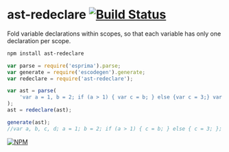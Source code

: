 # ast-redeclare [![Build Status](https://travis-ci.org/dfcreative/ast-redeclare.svg?branch=master)](https://travis-ci.org/dfcreative/ast-redeclare)

Fold variable declarations within scopes, so that each variable has only one declaration per scope.


```sh
npm install ast-redeclare
```

```js
var parse = require('esprima').parse;
var generate = require('escodegen').generate;
var redeclare = require('ast-redeclare');

var ast = parse(
	'var a = 1, b = 2; if (a > 1) { var c = b; } else {var c = 3;} var d = 4;'
);
ast = redeclare(ast);

generate(ast);
//var a, b, c, d; a = 1; b = 2; if (a > 1) { c = b; } else { c = 3; }; d = 4;

```


[![NPM](https://nodei.co/npm/ast-redeclare.png?downloads=true&downloadRank=true&stars=true)](https://nodei.co/npm/ast-redeclare/)